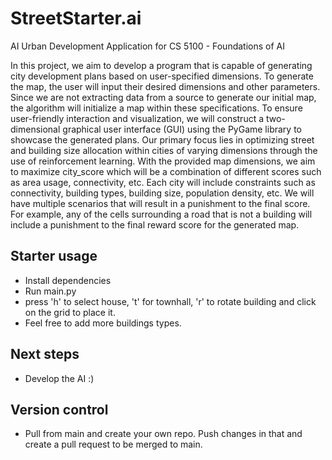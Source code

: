 
# StreetStarter.ai
AI Urban Development Application for CS 5100 - Foundations of AI

In this project, we aim to develop a program that is capable of generating city development plans based on user-specified dimensions. To generate the map, the user will input their desired dimensions and other parameters. Since we are not extracting data from a source to generate our initial map, the algorithm will initialize a map within these specifications. To ensure user-friendly interaction and visualization, we will construct a two-dimensional graphical user interface (GUI) using the PyGame library to showcase the generated plans. Our primary focus lies in optimizing street and building size allocation within cities of varying dimensions through the use of reinforcement learning.  With the provided map dimensions, we aim to maximize city_score which will be a combination of different scores such as area usage, connectivity, etc. Each city will include constraints such as connectivity, building types, building size, population density, etc. We will have multiple scenarios that will result in a punishment to the final score. For example, any of the cells surrounding a road that is not a building will include a punishment to the final reward score for the generated map. 

## Starter usage

- Install dependencies
- Run main.py
- press 'h' to select house, 't' for townhall, 'r' to rotate building and click on the grid to place it.
- Feel free to add more buildings types. 

## Next steps
- Develop the AI :)

## Version control
- Pull from main and create your own repo. Push changes in that and create a pull request to be merged to main.